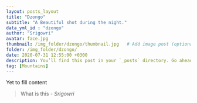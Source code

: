 ```yaml
---
layout: posts_layout
title: "Dzongo"
subtitle: "A Beautiful shot during the night."
data_yml_id : "dzongo"
author: "Srigowri"
avatar: face.jpg
thumbnail: /img_folder/dzongo/thumbnail.jpg   # Add image post (optional)
folder: /img_folder/dzongo/
date: 2020-07-31 12:55:00 +0300
description: You’ll find this post in your `_posts` directory. Go ahead and edit it and re-build the site to see your changes. # Add post description (optional)
tag: [Mountains]
---
```

Yet to fill content


> What is this <cite>- Srigowri</cite>

